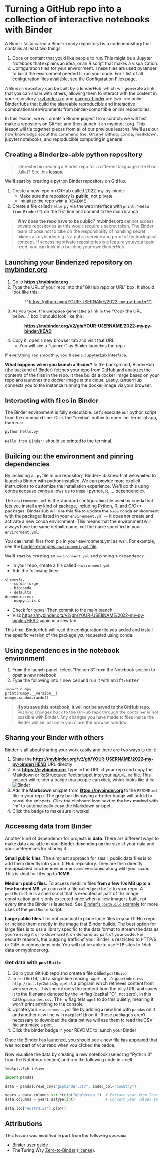 # Turning a GitHub repo into a collection of interactive notebooks with Binder

A Binder (also called a Binder-ready repository) is a code repository that contains at least two things:

1. Code or content that you’d like people to run. This might be a Jupyter Notebook that explains an idea, or an R script that makes a visualization.
2. Configuration files for your environment. These files are used by Binder to build the environment needed to run your code. For a list of all configuration files available, see the [Configuration Files page](https://mybinder.readthedocs.io/en/latest/using/config_files.html#config-files).

A Binder repository can be built by a BinderHub, which will generate a link that you can share with others, allowing them to interact with the content in your repository.
[mybinder.org](https://mybinder.org/) and [pangeo-binder](https://hub.aws-uswest2-binder.pangeo.io/hub/login?next=%2Fhub%2Fapi%2Foauth2%2Fauthorize%3Fclient_id%3Dauth0%26redirect_uri%3Dhttps%253A%252F%252Faws-uswest2-binder.pangeo.io%252Foauth_callback%26response_type%3Dcode%26state%3DeyJ1dWlkIjogIjA1NTM1MTk4YmZlYTQ0NmVhMDhkZDU0NGYwZTlhNzAyIiwgIm5leHRfdXJsIjogIi8ifQ) are two free online BinderHubs that build the shareable reproducible and interactive computational environments from binder-compatible online repositories.

In this lesson, we will create a Binder project from scratch: we will first make a repository on GitHub and then launch it on mybinder.org.
This lesson will tie together pieces from all of our previous lessons. 
We'll use our new knowledge about the command line, Git and Github, conda, markdown, jupyter notebooks, and reproducible computing in general.

## Creating a Binderize-able python repository

> Interested in creating a Binder repo for a different language (like R or Julia)?
> See this [lesson](https://the-turing-way.netlify.app/communication/binder/zero-to-binder.html).

We'll start by creating a python Binder repository on GitHub.

1. Create a new repo on GitHub called 2022-my-py-binder
    * Make sure the repository is **public**, not private
    * Initialize the repo with a README
2. Create a file called `hello.py` via the web interface with `print("Hello from Binder!")` on the first line and commit to the main branch

> **Why does the repo have to be public?** [mybinder.org](https://mybinder.org) cannot access private repositories as this would require a secret token. 
> The Binder team choose not to take on the responsibility of handling secret tokens as mybinder.org is a public service and proof of technological concept. 
> If accessing private repositories is a feature you/your team need, you can look into building your own BinderHub.

## Launching your Binderized repository on [mybinder.org](https://mybinder.org)

1. Go to **<https://mybinder.org>**
2. Type the URL of your repo into the "GitHub repo or URL" box.
   It should look like this:
   > **https://github.com/YOUR-USERNAME/2022-my-py-binder**`
3. As you type, the webpage generates a link in the "Copy the URL below..." box
   It should look like this:
   > **https://mybinder.org/v2/gh/YOUR-USERNAME/2022-my-py-binder/HEAD**
4. Copy it, open a new browser tab and visit that URL
   - You will see a "spinner" as Binder launches the repo

If everything ran smoothly, you'll see a JupyterLab interface.

**What happens when you launch a Binder?**
In the background, BinderHub (the backend of Binder) fetches your repo from GitHub and analyzes the contents of the files in the repo.
It then builds a docker image based on your repo and launches the docker image in the cloud.
Lastly, BinderHub connects you to the instance running the docker image via your browser.

## Interacting with files in Binder

The Binder environment is fully executable. 
Let's execute our python script from the command line.
Click the `Terminal` button to open the Terminal app, then run:

```
python hello.py
```

`Hello from Binder!` should be printed to the terminal.

## Building out the environment and pinning dependencies

By including a `.py` file in our repository, BinderHub knew that we wanted to launch a Binder with python installed.
We can provide more explicit instructions to customize the installation experience.
We'll do this using conda because conda allows us to install python, R, ... dependencies.

The `environment.yml` is the standard configuration file used by conda that lets you install any kind of package, including Python, R, and C/C++ packages.
BinderHub will use this file to update the `base` conda environment with the packages listed in your `environment.yml` -- it does _not_ create and activate a new conda environment. 
This means that the environment will always have the same default name, not the name specified in your `environment.yml`.

You can install files from pip in your environment.yml as well. 
For example, see the [binder-examples `environment.yml` file](https://github.com/binder-examples/python-conda_pip/blob/HEAD/environment.yml).

We'll start by creating an `environment.yml` and pinning a dependency.

* In your repo, create a file called `environment.yml`
* Add the following lines:
```
channels:
  - conda-forge
  - bioconda
  - defaults
dependencies:
  - numpy=1.14.5
```
* Check for typos! Then commit to the main branch
* Visit <https://mybinder.org/v2/gh/YOUR-USERNAME/2022-my-py-binder/HEAD> again in a new tab

This time, BinderHub will read the configuration file you added and install the specific version of the package you requested using conda.

## Using dependencies in the notebook environment

1. From the launch panel, select "Python 3" from the Notebook section to open a new notebook
2. Type the following into a new cell and run it with <kbd>Shift</kbd>+<kbd>Enter</kbd> 
```
import numpy
print(numpy.__version__)
numpy.random.randn()
```

> **If you save this notebook, it will not be saved to the GitHub repo.** 
Pushing changes back to the GitHub repo through the container is not possible with Binder. 
Any changes you have made to files inside the Binder will be lost once you close the browser window.

## Sharing your Binder with others


Binder is all about sharing your work easily and there are two ways to do it:

1. Share the **https://mybinder.org/v2/gh/YOUR-USERNAME/2022-my-py-binder/HEAD** URL directly
2. Visit **<https://mybinder.org>**, type in the URL of your repo and copy the Markdown or ReStructured Text snippet into your `README.md` file.
  This snippet will render a badge that people can click, which looks like this: ![Binder](https://mybinder.org/badge_logo.svg)
3. Add the **Markdown** snippet from **<https://mybinder.org>** to the `README.md` file in your repo. 
The grey bar displaying a binder badge will unfold to reveal the snippets.
Click the clipboard icon next to the box marked with "m" to automatically copy the Markdown snippet.
4. Click the badge to make sure it works!

## Accessing data from Binder

Another kind of dependency for projects is **data**.
There are different ways to make data available in your Binder depending on the size of your data and your preferences for sharing it.

**Small public files.**
The simplest approach for small, public data files is to add them directly into your GitHub repository.
They are then directly encapsulated into the environment and versioned along with your code.
This is ideal for files up to **10MB**.

**Medium public files.**
To access medium files **from a few 10s MB up to a few hundred MB**, you can add a file called `postBuild` to your repo.
A `postBuild` file is a shell script that is executed as part of the image construction and is only executed once when a new image is built, not every time the Binder is launched.
See [Binder's `postBuild` example](https://mybinder.readthedocs.io/en/latest/using/config_files.html#postbuild-run-code-after-installing-the-environment) for more uses of the `postBuild` script.

**Large public files.** 
It is not practical to place large files in your GitHub repo or include them directly in the image that Binder builds.
The best option for large files is to use a library specific to the data format to stream the data as you're using it or to download it on demand as part of your code.
For security reasons, the outgoing traffic of your Binder is restricted to HTTP/S or GitHub connections only. You will not be able to use FTP sites to fetch data on mybinder.org.

### Get data with `postBuild`

1. Go to your GitHub repo and create a file called `postBuild`
2. In `postBuild`, add a single line reading: `wget -q -O gapminder.csv http://bit.ly/2uh4s3g`
`wget` is a program which retrieves content from web servers.
This line extracts the content from the bitly URL and saves it to the filename denoted by the `-O` flag (capital "O", not zero), in this case `gapminder.csv`.
The `-q` flag tells `wget` to do this quietly, meaning it won't print anything to the console.
3. Update your `environment.yml` file by adding a new line with `pandas` on it and another new line with `matplotlib` on it. These packages aren't necessary to download the data but we will use them to read the CSV file and make a plot.
4. Click the binder badge in your README to launch your Binder

Once the Binder has launched, you should see a new file has appeared that was not part of your repo when you clicked the badge.

Now visualise the data by creating a new notebook (selecting "Python 3" from the Notebook section) and run the following code in a cell.

```python
%matplotlib inline

import pandas

data = pandas.read_csv("gapminder.csv", index_col="country")

years = data.columns.str.strip("gdpPercap_")  # Extract year from last 4 characters of each column name
data.columns = years.astype(int)              # Convert year values to integers, saving results back to dataframe

data.loc["Australia"].plot()
```

## Attributions

This lesson was modified in part from the following sources:

* [Binder user guide](https://mybinder.readthedocs.io/en/latest/introduction.html)
* The Turing Way [Zero-to-Binder](https://the-turing-way.netlify.app/communication/binder/zero-to-binder.html) ([license](https://creativecommons.org/licenses/by/4.0/)).
